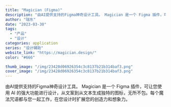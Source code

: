 ```yaml
---
title: "Magician (Figma)"
description: "由AI提供支持的Figma神奇设计工具。 Magician 是一个 Figma 插件，可让您使用 AI 的强大功能进行设"
author: "瑞东"
date: "2023-03-30"
tags:
  - "产品"
  - "设计"
categories: application
series: "设计辅助"
website_link: "https://magician.design/"
color: "#666"

thumb_image: "/img/23428d06926354c3c8137b21b314baf3.png"
cover_image: "/img/23428d06926354c3c8137b21b314baf3.png"
---
```


由AI提供支持的Figma神奇设计工具。 Magician 是一个 Figma 插件，可让您使用 AI 的强大功能进行设计，从文案到从文本生成独特的图标，无所不包。每个魔法咒语都与您一起工作，在您设计时扩展您的创造力和想象力。